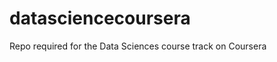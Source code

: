 datasciencecoursera
===================

Repo required for the Data Sciences course track on Coursera
